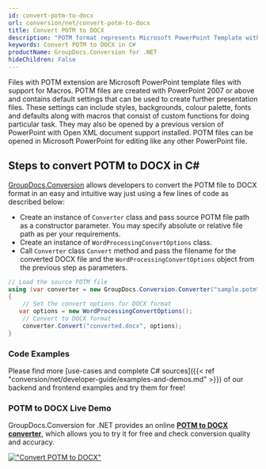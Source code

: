 ```yaml
---
id: convert-potm-to-docx
url: conversion/net/convert-potm-to-docx
title: Convert POTM to DOCX
description: "POTM format represents Microsoft PowerPoint Template with .potm extension. Learn how to convert POTM to DOCX file programmatically in C# language using GroupDocs.Conversion for .NET library."
keywords: Convert POTM to DOCX in C#
productName: GroupDocs.Conversion for .NET
hideChildren: False
---
```


Files with POTM extension are Microsoft PowerPoint template files with support for Macros. POTM files are created with PowerPoint 2007 or above and contains default settings that can be used to create further presentation files. These settings can include styles, backgrounds, colour palette, fonts and defaults along with macros that consist of custom functions for doing particular task. They may also be opened by a previous version of PowerPoint with Open XML document support installed. POTM files can be opened in Microsoft PowerPoint for editing like any other PowerPoint file.

## Steps to convert POTM to DOCX in C#

[GroupDocs.Conversion](https://products.groupdocs.com/conversion/net) allows developers to convert the POTM file to DOCX format in an easy and intuitive way just using a few lines of code as described below:

* Create an instance of `Converter` class and pass source POTM file path as a constructor parameter. You may specify absolute or relative file path as per your requirements. 
* Create an instance of `WordProcessingConvertOptions` class.
* Call `Converter` class `Convert` method and pass the filename for the converted DOCX file and the `WordProcessingConvertOptions` object from the previous step as parameters.

```csharp
// Load the source POTM file
using (var converter = new GroupDocs.Conversion.Converter("sample.potm"))
{
    // Set the convert options for DOCX format
   var options = new WordProcessingConvertOptions();
    // Convert to DOCX format
    converter.Convert("converted.docx", options);
}
```

### Code Examples

Please find more [use-cases and complete C# sources]({{< ref "conversion/net/developer-guide/examples-and-demos.md" >}}) of our backend and frontend examples and try them for free!

### POTM to DOCX Live Demo

GroupDocs.Conversion for .NET provides an online [**POTM to DOCX converter**](https://products.groupdocs.app/conversion/potm-to-docx), which allows you to try it for free and check conversion quality and accuracy.

[!["Convert POTM to DOCX"](conversion/net/images/convert-to-docx/convert-potm-to-docx.png)](https://products.groupdocs.app/conversion/potm-to-docx)